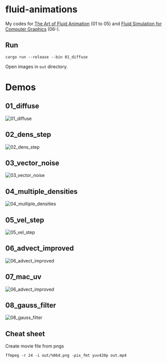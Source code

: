 # fluid-animations

My codes for [The Art of Fluid Animation](https://www.routledge.com/The-Art-of-Fluid-Animation/Stam/p/book/9781498700207) (01 to 05) and [Fluid Simulation for Computer Graphics](https://www.routledge.com/Fluid-Simulation-for-Computer-Graphics/Bridson/p/book/9781482232837) (06-).

## Run

```
cargo run --release --bin 01_diffuse
```

Open images in `out` directory.

# Demos

## 01_diffuse

![01_diffuse](demos/01_diffuse.gif)

## 02_dens_step

![02_dens_step](demos/02_dens_step.gif)

## 03_vector_noise

![03_vector_noise](demos/03_vector_noise.gif)

## 04_multiple_densities

![04_multiple_densities](demos/04_multiple_densities.gif)

## 05_vel_step

![05_vel_step](demos/05_vel_step.gif)

## 06_advect_improved

![06_advect_improved](demos/06_advect_improved.gif)

## 07_mac_uv

![06_advect_improved](demos/07_mac_uv.gif)

## 08_gauss_filter

![08_gauss_filter](demos/08_gauss_filter.gif)

## Cheat sheet

Create movie file from pngs

```
ffmpeg -r 24 -i out/%06d.png -pix_fmt yuv420p out.mp4
```